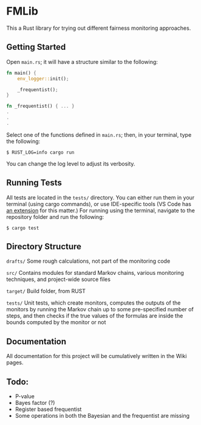 # FMLib

This a Rust library for trying out different fairness monitoring approaches.

## Getting Started

Open `main.rs`; it will have a structure similar to the following:

```rust
fn main() {
    env_logger::init();

    _frequentist();
}

fn _frequentist() { ... }
.
.
.
```

Select one of the functions defined in `main.rs`; then, in your terminal, type the following:

```
$ RUST_LOG=info cargo run
```

You can change the log level to adjust its verbosity.

## Running Tests

All tests are located in the `tests/` directory.
You can either run them in your terminal (using cargo commands),
or use IDE-specific tools (VS Code has [an extension] for this matter.)
For running using the terminal, navigate to the repository folder and run the following:
```
$ cargo test
```

## Directory Structure

`drafts/` Some rough calculations, not part of the monitoring code

`src/` Contains modules for standard Markov chains, various monitoring techniques, and project-wide source files

`target/` Build folder, from RUST

`tests/` Unit tests, which create monitors, computes the outputs of the monitors by running the Markov chain up to some pre-specified number of steps, and then checks if the true values of the formulas are inside the bounds computed by the monitor or not

## Documentation

All documentation for this project will be cumulatively written in the Wiki pages.

[an extension]: https://marketplace.visualstudio.com/items?itemName=rust-lang.rust-analyzer

## Todo:

* P-value
* Bayes factor (?)
* Register based frequentist
* Some operations in both the Bayesian and the frequentist are missing
